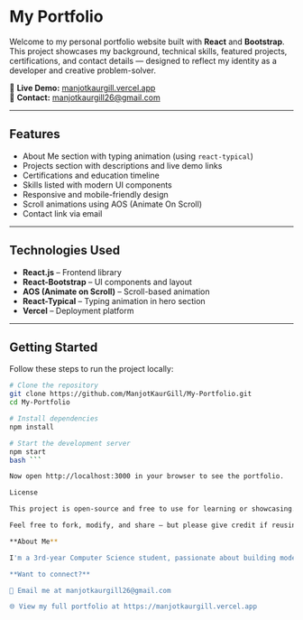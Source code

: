 # My Portfolio

Welcome to my personal portfolio website built with **React** and **Bootstrap**.  
This project showcases my background, technical skills, featured projects, certifications, and contact details — designed to reflect my identity as a developer and creative problem-solver.

🔗 **Live Demo:** [manjotkaurgill.vercel.app](https://manjotkaurgill.vercel.app)  
📧 **Contact:** manjotkaurgill26@gmail.com

---

##  Features

-  About Me section with typing animation (using `react-typical`)
-  Projects section with descriptions and live demo links
-  Certifications and education timeline
-  Skills listed with modern UI components
-  Responsive and mobile-friendly design
-  Scroll animations using AOS (Animate On Scroll)
-  Contact link via email

---

##  Technologies Used

- **React.js** – Frontend library
- **React-Bootstrap** – UI components and layout
- **AOS (Animate on Scroll)** – Scroll-based animation
- **React-Typical** – Typing animation in hero section
- **Vercel** – Deployment platform

---

##  Getting Started

Follow these steps to run the project locally:

```bash
# Clone the repository
git clone https://github.com/ManjotKaurGill/My-Portfolio.git
cd My-Portfolio

# Install dependencies
npm install

# Start the development server
npm start
bash ```

Now open http://localhost:3000 in your browser to see the portfolio.

License

This project is open-source and free to use for learning or showcasing.

Feel free to fork, modify, and share — but please give credit if reusing significant parts.

**About Me**

I'm a 3rd-year Computer Science student, passionate about building modern web and mobile applications using React, Firebase, and related technologies. I love working on real-world problems, contributing to open source, and continuously learning new things.

**Want to connect?**

📧 Email me at manjotkaurgill26@gmail.com

🌐 View my full portfolio at https://manjotkaurgill.vercel.app

